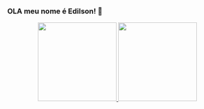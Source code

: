 ### OLA meu nome é Edilson! 👋

<div align="center">
  <a href="https://github.com/edilsonjunior2022">
  <img height="180em" src="https://github-readme-stats.vercel.app/api?username=edilsonjunior2022&show_icons=true&theme=gruvbox&include_all_commits=true&count_private=true"/>
  <img height="180em" src="https://github-readme-stats.vercel.app/api/top-langs/?username=edilsonjunior2022&layout=compact&langs_count=7&theme=gruvbox"/>
</div>
  
<!--
**edilsonjunior2022/edilsonjunior2022** is a ✨ _special_ ✨ repository because its `README.md` (this file) appears on your GitHub profile.

Here are some ideas to get you started:

- 🔭 I’m currently working on ...
- 🌱 I’m currently learning ...
- 👯 I’m looking to collaborate on ...
- 🤔 I’m looking for help with ...
- 💬 Ask me about ...
- 📫 How to reach me: ...
- 😄 Pronouns: ...
- ⚡ Fun fact: ...
-->
